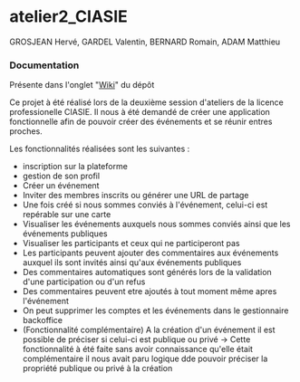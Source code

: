 # atelier2_CIASIE
GROSJEAN Hervé, GARDEL Valentin, BERNARD Romain, ADAM Matthieu 

### Documentation
Présente dans l'onglet "[Wiki](https://github.com/MatthADAM/atelier2_CIASIE/wiki)" du dépôt

Ce projet à été réalisé lors de la deuxième session d'ateliers de la licence professionelle CIASIE. Il nous à été demandé de créer une application fonctionnelle afin de pouvoir créer des événements et se réunir entres proches.

Les fonctionnalités réalisées sont les suivantes :
- inscription sur la plateforme
- gestion de son profil
- Créer un événement
- Inviter des membres inscrits ou générer une URL de partage
- Une fois créé si nous sommes conviés à l'événement, celui-ci est repérable sur une carte
- Visualiser les événements auxquels nous sommes conviés ainsi que les événements publiques
- Visualiser les participants et ceux qui ne participeront pas
- Les participants peuvent ajouter des commentaires aux événements auxquel ils sont invités ainsi qu'aux événements publiques
- Des commentaires automatiques sont générés lors de la validation d'une participation ou d'un refus
- Des commentaires peuvent etre ajoutés à tout moment même apres l'événement
- On peut supprimer les comptes et les événements dans le gestionnaire backoffice
- (Fonctionnalité complémentaire) A la création d'un événement il est possible de préciser si celui-ci est publique ou privé -> Cette fonctionnalité à été faite sans avoir connaissance qu'elle était complémentaire il nous avait paru logique dde pouvoir préciser la propriété publique ou privé à la création
